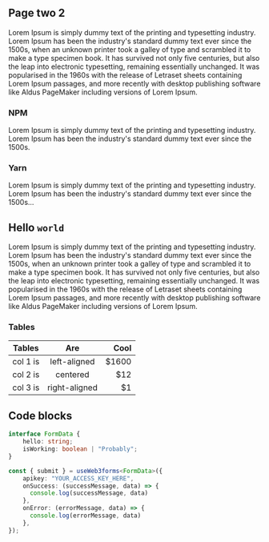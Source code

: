 ## Page two 2

Lorem Ipsum is simply dummy text of the printing and typesetting industry. Lorem Ipsum has been the industry's standard dummy text ever since the 1500s, when an unknown printer took a galley of type and scrambled it to make a type specimen book. It has survived not only five centuries, but also the leap into electronic typesetting, remaining essentially unchanged. It was popularised in the 1960s with the release of Letraset sheets containing Lorem Ipsum passages, and more recently with desktop publishing software like Aldus PageMaker including versions of Lorem Ipsum.

### NPM

Lorem Ipsum is simply dummy text of the printing and typesetting industry. Lorem Ipsum has been the industry's standard dummy text ever since the 1500s.

### Yarn

Lorem Ipsum is simply dummy text of the printing and typesetting industry. Lorem Ipsum has been the industry's standard dummy text ever since the 1500s...

## Hello `world`

Lorem Ipsum is simply dummy text of the printing and typesetting industry. Lorem Ipsum has been the industry's standard dummy text ever since the 1500s, when an unknown printer took a galley of type and scrambled it to make a type specimen book. It has survived not only five centuries, but also the leap into electronic typesetting, remaining essentially unchanged. It was popularised in the 1960s with the release of Letraset sheets containing Lorem Ipsum passages, and more recently with desktop publishing software like Aldus PageMaker including versions of Lorem Ipsum.

### Tables

| Tables   |      Are      |  Cool |
|----------|:-------------:|------:|
| col 1 is |  left-aligned | $1600 |
| col 2 is |    centered   |   $12 |
| col 3 is | right-aligned |    $1 |

## Code blocks

```ts
interface FormData {
    hello: string;
    isWorking: boolean | "Probably";
}

const { submit } = useWeb3forms<FormData>({
    apikey: "YOUR_ACCESS_KEY_HERE",
    onSuccess: (successMessage, data) => {
      console.log(successMessage, data)
    },
    onError: (errorMessage, data) => {
      console.log(errorMessage, data)
    },
});
```
